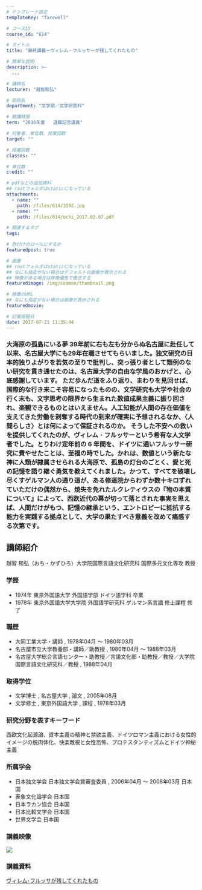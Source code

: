 ```yaml
---
# テンプレート指定
templateKey: "farewell"

# コースID
course_id: "614"

# タイトル
title: "最終講義ーヴィレム・フルッサーが残してくれたもの"

# 簡単な説明
description: >-
  ...

# 講師名
lecturer: "越智和弘"

# 部局名
department: "文学部／文学研究科"

# 開講時限
term: "2016年度	退職記念講義"

# 対象者、単位数、授業回数
target: ""

# 授業回数
classes: ""

# 単位数
credit: ""

# pdfなどの追加資料
## rootフォルダはstaticになっている
attachments: 
  - name: "" 
    path: /files/614/3592.jpg
  - name: "" 
    path: /files/614/ochi_2017.02.07.pdf

# 関連するタグ
tags:

# 色付けのロールにするか
featuredpost: true

# 画像
## rootフォルダはstaticになっている
## なにも指定がない場合はデフォルトの画像が表示される
## 映像がある場合は映像優先で表示する
featuredimage: /img/common/thumbnail.png

# 映像のURL
## なにも指定がない場合は画像が表示される
featuredmovie: 

# 記事投稿日
date: 2017-07-21 11:35:44
---
```


### 大海原の孤島にいる夢 39年前に右も左も分からぬ名古屋に赴任して以来、名古屋大学にも29年在職させてもらいました。独文研究の日本的独りよがりを若気の至りで批判し、突っ張り者として類例のない研究を貫き通せたのは、名古屋大学の自由な学風のおかげと、心底感謝しています。 ただ歩んだ道をふり返り、まわりを見回せば、国際的な行き来こそ容易になったものの、文学研究も大学や社会の行く末も、文字思考の限界から生まれた数値成果主義に振り回され、楽観できるものとはいえません。人工知能が人間の存在価値を支えてきた労働を剥奪する時代の到来が確実に予想されるなか、〈人間らしさ〉とは何によって保証されるのか。 そうした不安への救いを提供してくれたのが、ヴィレム ･ フルッサーという希有な人文学者でした。とりわけ定年前の 6 年間を、ドイツに通いフルッサー研究に費やせたことは、至福の時でした。かれは、数値という新たな神に人類が隷属させられる大海原で、孤島の灯台のごとく、愛と死の記憶を語り継ぐ勇気を教えてくれました。かつて、すべてを破壊し尽くすゲルマン人の通り道が、ある修道院からわずか数十キロずれていただけの偶然から、焼失を免れたルクレティウスの『物の本質について』によって、西欧近代の幕が切って落とされた事実を思えば、人間だけがもつ、記憶の継承という、エントロピーに抵抗する能力を実践する拠点として、大学の果たすべき意義を改めて痛感する次第です。




## 講師紹介

越智 和弘（おち・かずひろ）大学院国際言語文化研究科 国際多元文化専攻 教授

### 学歴

* 1974年 東京外国語大学 外国語学部 ドイツ語学科 卒業
* 1978年 東京外国語大学大学院 外国語学研究科 ゲルマン系言語 修士課程 修了

### 職歴

* 大同工業大学・講師 , 1978年04月 ～ 1980年03月
* 名古屋市立大学教養部・講師／助教授 , 1980年04月 ～ 1988年03月
* 名古屋大学総合言語センター・助教授／言語文化部・助教授／教授／大学院国際言語文化研究科／教授 , 1988年04月

### 取得学位

* 文学博士 , 名古屋大学 , 論文 , 2005年08月
* 文学修士 , 東京外国語大学 , 課程 , 1978年03月

### 研究分野を表すキーワード

西欧文化起源論、資本主義の精神と禁欲主義、ドイツロマン主義における女性的イメージの脱肉体化、快楽敵視と女性恐怖、プロテスタンティズムとドイツ神秘主義

### 所属学会

* 日本独文学会 日本独文学会賞審査委員 , 2006年04月 ～ 2008年03月 日本国
* 表象文化論学会 日本国
* 日本ラカン協会 日本国
* 日本比較文学会 日本国
* 世界文学会 日本国


### 講義映像

![](/files/614/3592.jpg) 
### 講義資料

[ヴィレム･フルッサが残してくれたもの](/files/614/ochi_2017.02.07.pdf) 
